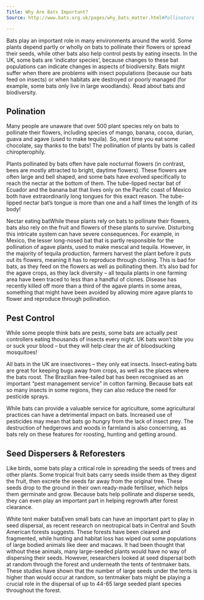 ```yaml
---
Title: Why Are Bats Important?
Source: http://www.bats.org.uk/pages/why_bats_matter.html#Pollinators

---
```


Bats play an important role in many environments around the world. Some plants depend partly or wholly on bats to pollinate their flowers or spread their seeds, while other bats also help control pests by eating insects. In the UK, some bats are ‘indicator species’, because changes to these bat populations can indicate changes in aspects of biodiversity. Bats might suffer when there are problems with insect populations (because our bats feed on insects) or when habitats are destroyed or poorly managed (for example, some bats only live in large woodlands). Read about bats and biodiversity.

## Polination

Many people are unaware that over 500 plant species rely on bats to pollinate their flowers, including species of mango, banana, cocoa, durian, guava and agave (used to make tequila). So, next time you eat some chocolate, say thanks to the bats! The pollination of plants by bats is called chiropterophily.

Plants pollinated by bats often have pale nocturnal flowers (in contrast, bees are mostly attracted to bright, daytime flowers). These flowers are often large and bell shaped, and some bats have evolved specifically to reach the nectar at the bottom of them. The tube-lipped nectar bat of Ecuador and the banana bat that lives only on the Pacific coast of Mexico both have extraordinarily long tongues for this exact reason. The tube-lipped nectar bat’s tongue is more than one and a half times the length of its body!

Nectar eating batWhile these plants rely on bats to pollinate their flowers, bats also rely on the fruit and flowers of these plants to survive. Disturbing this intricate system can have severe consequences. For example, in Mexico, the lesser long-nosed bat that is partly responsible for the pollination of agave plants, used to make mescal and tequila. However, in the majority of tequila production, farmers harvest the plant before it puts out its flowers, meaning it has to reproduce through cloning. This is bad for bats, as they feed on the flowers as well as pollinating them. It’s also bad for the agave crops, as they lack diversity – all tequila plants in one farming area have been traced to less than a handful of clones. Disease has recently killed off more than a third of the agave plants in some areas, something that might have been avoided by allowing more agave plants to flower and reproduce through pollination.

## Pest Control

While some people think bats are pests, some bats are actually pest controllers eating thousands of insects every night. UK bats won’t bite you or suck your blood – but they will help clear the air of bloodsucking mosquitoes!

All bats in the UK are insectivores – they only eat insects. Insect-eating bats are great for keeping bugs away from crops, as well as the places where the bats roost. The Brazilian free-tailed bat has been recognised as an important “pest management service” in cotton farming. Because bats eat so many insects in some regions, they can also reduce the need for pesticide sprays.

While bats can provide a valuable service for agriculture, some agricultural practices can have a detrimental impact on bats. Increased use of pesticides may mean that bats go hungry from the lack of insect prey. The destruction of hedgerows and woods in farmland is also concerning, as bats rely on these features for roosting, hunting and getting around.

## Seed Dispersers & Reforesters

Like birds, some bats play a critical role in spreading the seeds of trees and other plants. Some tropical fruit bats carry seeds inside them as they digest the fruit, then excrete the seeds far away from the original tree. These seeds drop to the ground in their own ready-made fertiliser, which helps them germinate and grow. Because bats help pollinate and disperse seeds, they can even play an important part in helping regrowth after forest clearance.

White tent maker batsEven small bats can have an important part to play in seed dispersal, as recent research on neotropical bats in Central and South American forests suggests. These forests have been cleared and fragmented, while hunting and habitat loss has wiped out some populations of large bodied animals like deer and macaws. It had been thought that without these animals, many large-seeded plants would have no way of dispersing their seeds. However, researchers looked at seed dispersal both at random through the forest and underneath the tents of tentmaker bats. These studies have shown that the number of large seeds under the tents is higher than would occur at random, so tentmaker bats might be playing a crucial role in the dispersal of up to 44-65 large seeded plant species throughout the forest.

